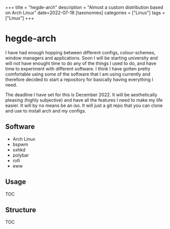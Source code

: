 +++
title = "hegde-arch"
description = "Almost a custom distribution based on Arch Linux"
date=2022-07-18
[taxonomies]
categories = ["Linux"] 
tags = ["Linux"]
+++

# hegde-arch

I have had enough hopping between different configs, colour-schemes, window managers and applications. Soon I will be starting university and will not have
enought time to do any of the things I used to do, and have time to experiment with different software. I think I have gotten pretty comfortable
using some of the software that I am using currently and therefore decided to start a repository for basically having everything I need.

The deadline I have set for this is December 2022. It will be aesthetically pleasing (highly subjective) and have all the features I need to make my life easier.
It will by no means be an iso. It will just a git repo that you can clone and use to install arch and my configs.

## Software

- Arch Linux
- bspwm
- sxhkd
- polybar
- rofi
- eww

## Usage

TOC

## Structure

TOC
